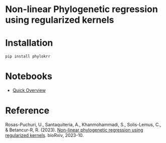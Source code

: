 # Non-linear Phylogenetic regression using regularized kernels


# Installation

```
pip install phylokrr
```

# Notebooks

* [Quick Overview](https://colab.research.google.com/drive/1TrQymi-D6B4KCmWciqneMzMDfTEcTSYX?usp=sharing)


<!-- ## Data simulation
This simulation is based on a given covariance matrix


```python
import random
import numpy as np

# seed for reproducibility
seed = 12038 
np.random.seed(seed)
random.seed(seed)


# cov. matrix obtained from the phylogenetic tree
vcv = np.loadtxt("./data/test_cov2.csv", delimiter=',') 

# Trait simulation under Brownian motion
n = vcv.shape[0]
mean = np.zeros(n)
X = np.random.multivariate_normal(cov=vcv, mean=mean).reshape(-1,1)
# Non-linear response variable (sine curve)
y = np.sin(X*2).ravel() + 5 

# Add noise to the response variable
y[::10] += 4 * (0.5 - np.random.rand(X.shape[0] // 10)) 
```
We then split data into training and testing sets, including their covariances

```python
from phylokrr.utils import split_data_vcv

# split data into training and testing sets 
num_test = round(0.5*n)

(X_train  , X_test,  
 y_train  , y_test,  
 vcv_train, vcv_test) = split_data_vcv(X, y, vcv, num_test, seed = seed) # seed defined above
```

## Simple model fitting without Cross-Validation (CV)

```python
from phylokrr.kernels import KRR

# set model
model = KRR(kernel='rbf', fit_intercept= True)

# arbitrarily proposed hyperparameters
params = {'lambda': 2, 'gamma': 2}

# set hyperparamters
model.set_params(**params)

# fit model with phylogenetic covariance matrix
model.fit(X_train, y_train, vcv = vcv_train)
y_pred1 = model.predict(X_test)
```

Let's compare it with the standard phylogenetic regression (i.e., PGLS)

```python
import matplotlib.pyplot as plt

from phylokrr.utils import PGLS

# fit standard phylogenetic regression
b_wls = PGLS(X_train, y_train, vcv_train)
y_pred3 = np.hstack((np.ones((X_test.shape[0],1)), X_test)) @ b_wls

plt.scatter(X_test, y_test , color = 'blue' , alpha=0.5, label = 'Testing (unseen) data')
plt.scatter(X_test, y_pred1, color = 'green', alpha=0.5, label = 'phyloKRR predictions w\o CV')
plt.scatter(X_test, y_pred3, color = 'red', alpha=0.5, label = 'PGLS predictions')
plt.xlabel('x')
plt.ylabel('y')
plt.legend()
```
<p align="center">
<img src="https://github.com/Ulises-Rosas/phylokrr/blob/main/data/imgs/phyloKRR_vs_PGLS.png" alt="drawing" width="600px"/>
</p>

## Hyperparameter tuning with CV

```python
from phylokrr.utils import k_fold_cv_random

params = {
    'lambda' : np.logspace(-5, 5, 200, base=2),
    'gamma' : np.logspace(-5, 5, 200,  base=2),
}

best_params = k_fold_cv_random(X_train, y_train, vcv_train,
                                model, 
                                params,
                                folds = 2, 
                                sample = 50)

model.set_params(**best_params)
model.fit(X_train, y_train, vcv = vcv_train)
y_pred_cv = model.predict(X_test)

plt.scatter(X_test, y_test, color = 'blue' , alpha=0.5, label = 'Testing (unseen) data')
plt.scatter(X_test, y_pred_cv, color = 'green', alpha=0.5, label = 'phyloKRR predictions \w CV')
plt.scatter(X_test, y_pred3, color = 'red', alpha=0.5, label = 'PGLS predictions') # y_pred3 defined above
plt.xlabel('x')
plt.ylabel('y')
plt.legend()
```

<p align="center">
<img src="https://github.com/Ulises-Rosas/phylokrr/blob/main/data/imgs/phyloKRR_vs_PGLS_cv.png" alt="drawing" width="600px"/>
</p>
 -->

# Reference

Rosas-Puchuri, U., Santaquiteria, A., Khanmohammadi, S., Solis-Lemus, C., & Betancur-R, R. (2023). [Non-linear phylogenetic regression using regularized kernels](https://www.biorxiv.org/content/10.1101/2023.10.04.560983v1.abstract). bioRxiv, 2023-10.
